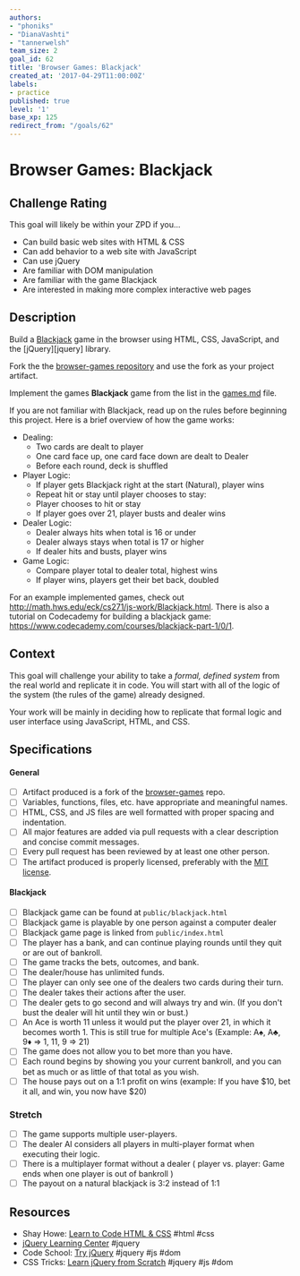 ```yaml
---
authors:
- "phoniks"
- "DianaVashti"
- "tannerwelsh"
team_size: 2
goal_id: 62
title: 'Browser Games: Blackjack'
created_at: '2017-04-29T11:00:00Z'
labels:
- practice
published: true
level: '1'
base_xp: 125
redirect_from: "/goals/62"
---
```


# Browser Games: Blackjack

## Challenge Rating

This goal will likely be within your ZPD if you...

- Can build basic web sites with HTML & CSS
- Can add behavior to a web site with JavaScript
- Can use jQuery
- Are familiar with DOM manipulation
- Are familiar with the game Blackjack
- Are interested in making more complex interactive web pages

## Description

Build a [Blackjack](https://en.wikipedia.org/wiki/Blackjack) game in the browser using HTML, CSS, JavaScript, and the [jQuery][jquery] library.

Fork the the [browser-games repository][browser-games] and use the fork as your project artifact.

Implement the games **Blackjack** game from the list in the [games.md][games-list] file.

If you are not familiar with Blackjack, read up on the rules before beginning this project. Here is a brief overview of how the game works:

- Dealing:
  - Two cards are dealt to player
  - One card face up, one card face down are dealt to Dealer
  - Before each round, deck is shuffled
- Player Logic:
  - If player gets Blackjack right at the start (Natural), player wins
  - Repeat hit or stay until player chooses to stay:
  - Player chooses to hit or stay
  - If player goes over 21, player busts and dealer wins
- Dealer Logic:
  - Dealer always hits when total is 16 or under
  - Dealer always stays when total is 17 or higher
  - If dealer hits and busts, player wins
- Game Logic:
  - Compare player total to dealer total, highest wins
  - If player wins, players get their bet back, doubled

For an example implemented games, check out http://math.hws.edu/eck/cs271/js-work/Blackjack.html. There is also a tutorial on Codecademy for building a blackjack game: https://www.codecademy.com/courses/blackjack-part-1/0/1.

## Context

This goal will challenge your ability to take a _formal, defined system_ from the real world and replicate it in code. You will start with all of the logic of the system (the rules of the game) already designed.

Your work will be mainly in deciding how to replicate that formal logic and user interface using JavaScript, HTML, and CSS.

## Specifications

#### General

- [ ] Artifact produced is a fork of the [browser-games][browser-games] repo.
- [ ] Variables, functions, files, etc. have appropriate and meaningful names.
- [ ] HTML, CSS, and JS files are well formatted with proper spacing and indentation.
- [ ] All major features are added via pull requests with a clear description and concise commit messages.
- [ ] Every pull request has been reviewed by at least one other person.
- [ ] The artifact produced is properly licensed, preferably with the [MIT license][mit-license].

#### Blackjack

- [ ] Blackjack game can be found at `public/blackjack.html`
- [ ] Blackjack game is playable by one person against a computer dealer
- [ ] Blackjack game page is linked from `public/index.html`
- [ ] The player has a bank, and can continue playing rounds until they quit or are out of bankroll.
- [ ] The game tracks the bets, outcomes, and bank.
- [ ] The dealer/house has unlimited funds.
- [ ] The player can only see one of the dealers two cards during their turn.
- [ ] The dealer takes their actions after the user.
- [ ] The dealer gets to go second and will always try and win. (If you don't bust the dealer will hit until they win or bust.)
- [ ] An Ace is worth 11 unless it would put the player over 21, in which it becomes worth 1. This is still true for multiple Ace's (Example: A♠︎, A♣️, 9♦️ => 1, 11, 9 => 21)
- [ ] The game does not allow you to bet more than you have.
- [ ] Each round begins by showing you your current bankroll, and you can bet as much or as little of that total as you wish.
- [ ] The house pays out on a 1:1 profit on wins (example: If you have $10, bet it all, and win, you now have $20)

### Stretch

- [ ] The game supports multiple user-players.
- [ ] The dealer AI considers all players in multi-player format when executing their logic.
- [ ] There is a multiplayer format without a dealer ( player vs. player: Game ends when one player is out of bankroll )
- [ ] The payout on a natural blackjack is 3:2 instead of 1:1

## Resources

- Shay Howe: [Learn to Code HTML & CSS](http://learn.shayhowe.com/html-css/) #html #css
- [jQuery Learning Center](https://learn.jquery.com/) #jquery
- Code School: [Try jQuery](https://www.codeschool.com/courses/try-jquery) #jquery #js #dom
- CSS Tricks: [Learn jQuery from Scratch](https://css-tricks.com/lodge/learn-jquery/) #jquery #js #dom


[browser-games]: https://github.com/GuildCrafts/browser-games
[games-list]: https://github.com/GuildCrafts/browser-games/blob/master/games.md
[basic-games]: https://github.com/GuildCrafts/browser-games/blob/master/games.md#basic-graphical-games
[mit-license]: https://opensource.org/licenses/MIT
